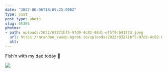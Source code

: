 ```yaml
---
date: "2022-06-06T18:09:25.000Z"
type: post 
post_type: photo
slug: 65365
photos: 
- path: uploads/2022/83271bf5-97d9-4c82-84d1-ef5f9c641373.jpeg
  url: https://brandon_swoop.ngrok.io/uploads/2022/83271bf5-97d9-4c82-84d1-ef5f9c641373.jpeg
  alt: 
---
```

Fish’n with my dad today 🎣


![](/uploads/2022/83271bf5-97d9-4c82-84d1-ef5f9c641373.jpeg)
